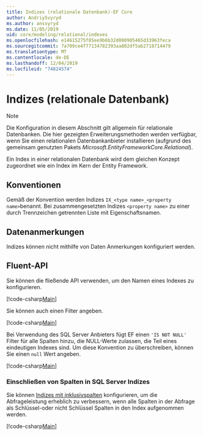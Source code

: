 ```yaml
---
title: Indizes (relationale Datenbank)-EF Core
author: AndriySvyryd
ms.author: ansvyryd
ms.date: 11/05/2019
uid: core/modeling/relational/indexes
ms.openlocfilehash: e14615275f85ee9b6b32d080905465d33963feca
ms.sourcegitcommit: 7a709ce4f77134782393aa802df5ab2718714479
ms.translationtype: MT
ms.contentlocale: de-DE
ms.lasthandoff: 12/04/2019
ms.locfileid: "74824574"
---
```

# <a name="indexes-relational-database"></a>Indizes (relationale Datenbank)

> [!NOTE]  
> Die Konfiguration in diesem Abschnitt gilt allgemein für relationale Datenbanken. Die hier gezeigten Erweiterungsmethoden werden verfügbar, wenn Sie einen relationalen Datenbankanbieter installieren (aufgrund des gemeinsam genutzten Pakets *Microsoft.EntityFrameworkCore.Relational*).

Ein Index in einer relationalen Datenbank wird dem gleichen Konzept zugeordnet wie ein Index im Kern der Entity Framework.

## <a name="conventions"></a>Konventionen

Gemäß der Konvention werden Indizes `IX_<type name>_<property name>`benannt. Bei zusammengesetzten Indizes `<property name>` zu einer durch Trennzeichen getrennten Liste mit Eigenschaftsnamen.

## <a name="data-annotations"></a>Datenanmerkungen

Indizes können nicht mithilfe von Daten Anmerkungen konfiguriert werden.

## <a name="fluent-api"></a>Fluent-API

Sie können die fließende API verwenden, um den Namen eines Indexes zu konfigurieren.

[!code-csharp[Main](../../../../samples/core/Modeling/FluentAPI/Relational/IndexName.cs?name=Model&highlight=9)]

Sie können auch einen Filter angeben.

[!code-csharp[Main](../../../../samples/core/Modeling/FluentAPI/Relational/IndexFilter.cs?name=Model&highlight=9)]

Bei Verwendung des SQL Server Anbieters fügt EF einen `'IS NOT NULL'` Filter für alle Spalten hinzu, die NULL-Werte zulassen, die Teil eines eindeutigen Indexes sind. Um diese Konvention zu überschreiben, können Sie einen `null` Wert angeben.

[!code-csharp[Main](../../../../samples/core/Modeling/FluentAPI/Relational/IndexNoFilter.cs?name=Model&highlight=10)]

### <a name="include-columns-in-sql-server-indexes"></a>Einschließen von Spalten in SQL Server Indizes

Sie können [Indizes mit inklusivspalten](https://docs.microsoft.com/sql/relational-databases/indexes/create-indexes-with-included-columns) konfigurieren, um die Abfrageleistung erheblich zu verbessern, wenn alle Spalten in der Abfrage als Schlüssel-oder nicht Schlüssel Spalten in den Index aufgenommen werden.

[!code-csharp[Main](../../../../samples/core/Modeling/FluentAPI/Relational/IndexInclude.cs?name=Model)]

